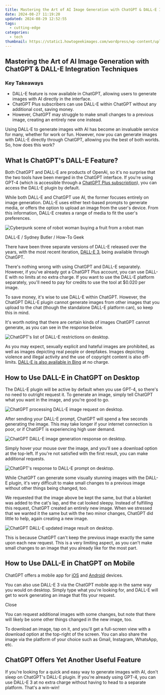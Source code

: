 ```yaml
---
title: Mastering the Art of AI Image Generation with ChatGPT & DALL-E Integration Techniques
date: 2024-08-27 11:19:20
updated: 2024-08-29 12:52:55
tags:
  - cutting-edge
categories:
  - tech
thumbnail: https://static1.howtogeekimages.com/wordpress/wp-content/uploads/2024/01/dalle-nebula-pic1.jpg
---
```


## Mastering the Art of AI Image Generation with ChatGPT & DALL-E Integration Techniques

### Key Takeaways

* DALL-E feature is now available in ChatGPT, allowing users to generate images with AI directly in the interface.
* ChatGPT Plus subscribers can use DALL-E within ChatGPT without any additional cost, saving money.
* However, ChatGPT may struggle to make small changes to a previous image, creating an entirely new one instead.

 Using DALL-E to generate images with AI has become an invaluable service for many, whether for work or fun. However, now you can generate images with DALL-E directly through ChatGPT, allowing you the best of both worlds. So, how does this work?

##  What Is ChatGPT's DALL-E Feature?

 Both ChatGPT and DALL-E are products of OpenAI, so it's no surprise that the two tools have been merged in the ChatGPT interface. If you're using GPT-4 (which is accessible through a [ChatGPT Plus subscription](https://android-location.techidaily.com/in-2024-3-effective-methods-to-fake-gps-location-on-android-for-your-vivo-y78t-drfone-by-drfone-virtual/)), you can access the DALL-E plugin by default.

 While both DALL-E and ChatGPT use AI, the former focuses entirely on image generation. DALL-E uses either text-based prompts to generate media, or offers the option to upload an image from the user's device. From this information, DALL-E creates a range of media to fit the user's preferences.

![Cyberpunk scene of robot woman buying a fruit from a robot man](https://static1.howtogeekimages.com/wordpress/wp-content/uploads/2023/10/cybepun-fruit.jpeg) 

DALL-E / Sydney Butler / How-To Geek

 There have been three separate versions of DALL-E released over the years, with the most recent iteration, [DALL-E 3](https://some-skills.techidaily.com/tailored-titling-for-stellar-online-video-content-for-2024/), being available through ChatGPT.

 There's nothing wrong with using ChatGPT and DALL-E separately. However, if you've already got a ChatGPT Plus account, you can use DALL-E with no limits at no extra charge. If you want to use the DALL-E platform separately, you'll need to pay for credits to use the tool at $0.020 per image.

 To save money, it's wise to use DALL-E within ChatGPT. However, the ChatGPT DALL-E plugin cannot generate images from other images that you upload to the chat (though the standalone DALL-E platform can), so keep this in mind.

 It's worth noting that there are certain kinds of images ChatGPT cannot generate, as you can see in the response below.

![ChatGPT's list of DALL-E restrictions on desktop.](https://static1.howtogeekimages.com/wordpress/wp-content/uploads/2024/01/gpt-restricted-images.jpg) 

 As you may expect, sexually explicit and hateful images are prohibited, as well as images depicting real people or deepfakes. Images depicting violence and illegal activity and the use of copyright content is also off-limits. [DALL-E is also available in Bing](https://fox-direct.techidaily.com/advanced-speed-adjustment-techniques-in-media-editing-for-2024/) at no charge.

##  How to Use DALL-E in ChatGPT on Desktop

 The DALL-E plugin will be active by default when you use GPT-4, so there's no need to outright request it. To generate an image, simply tell ChatGPT what you want in the image, and you're good to go.

![ChatGPT processing DALL-E image request on desktop.](https://static1.howtogeekimages.com/wordpress/wp-content/uploads/2024/01/gpt-dalle-1.jpg) 

 After sending your DALL-E prompt, ChatGPT will spend a few seconds generating the image. This may take longer if your internet connection is poor, or if ChatGPT is experiencing high user demand.

![ChatGPT DALL-E image generation response on desktop.](https://static1.howtogeekimages.com/wordpress/wp-content/uploads/2024/01/gpt-dalle-cat1.jpg) 

 Simply hover your mouse over the image, and you'll see a download option at the top-left. If you're not satisfied with the first result, you can make additional requests.

![ChatGPT's response to DALL-E prompt on desktop.](https://static1.howtogeekimages.com/wordpress/wp-content/uploads/2024/01/gpt-dalle-cat2.jpg) 

 While ChatGPT can generate some visually stunning images with the DALL-E plugin, it's very difficult to make small changes to a previous image without other things being changed, too.

 We requested that the image above be kept the same, but that a blanket was added to the cat's lap, and the cat looked sleepy. Instead of fulfilling this request, ChatGPT created an entirely new image. When we stressed that we wanted it the same but with the two minor changes, ChatGPT did little to help, again creating a new image.

![ChatGPT DALL-E updated image result on desktop.](https://static1.howtogeekimages.com/wordpress/wp-content/uploads/2024/01/gpt4-dalle-cat3.jpg) 

 This is because ChatGPT can't keep the previous image exactly the same upon each new request. This is a very limiting aspect, as you can't make small changes to an image that you already like for the most part.

##  How to Use DALL-E in ChatGPT on Mobile

 ChatGPT offers a mobile app for [iOS](https://apps.apple.com/us/app/chatgpt/id6448311069) and [Android](https://www.anrdoezrs.net/links/3607085/type/dlg/sid/UUhtgUeUpU2001657/https://play.google.com/store/apps/details?id=com.openai.chatgpt&hl=en&gl=US) devices.

 You can also use DALL-E 3 via the ChatGPT mobile app in the same way you would on desktop. Simply type what you're looking for, and DALL-E will get to work generating an image that fits your request.

Close 

 You can request additional images with some changes, but note that there will likely be some other things changed in the new image, too.

 To download an image, tap on it, and you'll get a full-screen view with a download option at the top-right of the screen. You can also share the image via the platform of your choice such as Gmail, Instagram, WhatsApp, etc.

##  ChatGPT Offers Yet Another Useful Feature

 If you're looking for a quick and easy way to generate images with AI, don't sleep on ChatGPT's DALL-E plugin. If you're already using GPT-4, you can use DALL-E 3 at no extra charge without having to head to a separate platform. That's a win-win!

<ins class="adsbygoogle"
     style="display:block"
     data-ad-format="autorelaxed"
     data-ad-client="ca-pub-7571918770474297"
     data-ad-slot="1223367746"></ins>



<ins class="adsbygoogle"
     style="display:block"
     data-ad-client="ca-pub-7571918770474297"
     data-ad-slot="8358498916"
     data-ad-format="auto"
     data-full-width-responsive="true"></ins>
